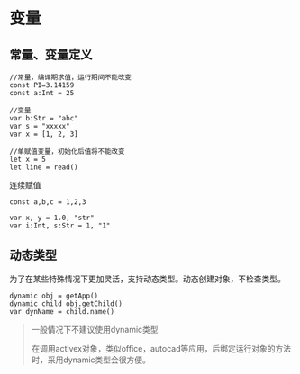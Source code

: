 # 变量

## 常量、变量定义

~~~
//常量，编译期求值，运行期间不能改变
const PI=3.14159
const a:Int = 25

//变量
var b:Str = "abc"
var s = "xxxxx"
var x = [1, 2, 3]

//单赋值变量，初始化后值将不能改变
let x = 5
let line = read()
~~~

连续赋值

~~~
const a,b,c = 1,2,3

var x, y = 1.0, "str" 
var i:Int, s:Str = 1, "1"
~~~

## 动态类型

为了在某些特殊情况下更加灵活，支持动态类型。动态创建对象，不检查类型。

~~~
dynamic obj = getApp()
dynamic child obj.getChild()
var dynName = child.name()
~~~

> 一般情况下不建议使用dynamic类型
>
> 在调用activex对象，类似office，autocad等应用，后绑定运行对象的方法时，采用dynamic类型会很方便。
